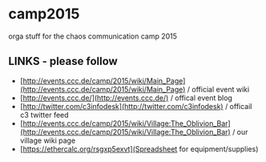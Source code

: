 # camp2015
orga stuff for the chaos communication camp 2015


## LINKS - please follow

* [http://events.ccc.de/camp/2015/wiki/Main_Page](http://events.ccc.de/camp/2015/wiki/Main_Page) / official event wiki
* [http://events.ccc.de/](http://events.ccc.de/) / offical event blog
* [http://twitter.com/c3infodesk](http://twitter.com/c3infodesk) / officail c3 twitter feed
* [http://events.ccc.de/camp/2015/wiki/Village:The_Oblivion_Bar](http://events.ccc.de/camp/2015/wiki/Village:The_Oblivion_Bar) / our village wiki page
* [https://ethercalc.org/rsgxp5exvt](Spreadsheet for equipment/supplies)
